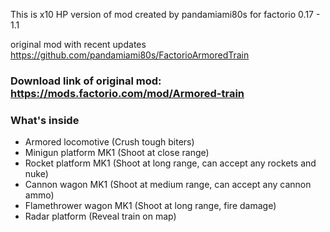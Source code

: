 This is x10 HP version of mod created by pandamiami80s for factorio 0.17 - 1.1

original mod with recent updates https://github.com/pandamiami80s/FactorioArmoredTrain

### Download link of original mod: https://mods.factorio.com/mod/Armored-train
### What's inside

* Armored locomotive (Crush tough biters)
* Minigun platform MK1 (Shoot at close range)
* Rocket platform MK1 (Shoot at long range, can accept any rockets and nuke)
* Cannon wagon MK1 (Shoot at medium range, can accept any cannon ammo)
* Flamethrower wagon MK1 (Shoot at long range, fire damage)
* Radar platform (Reveal train on map)


